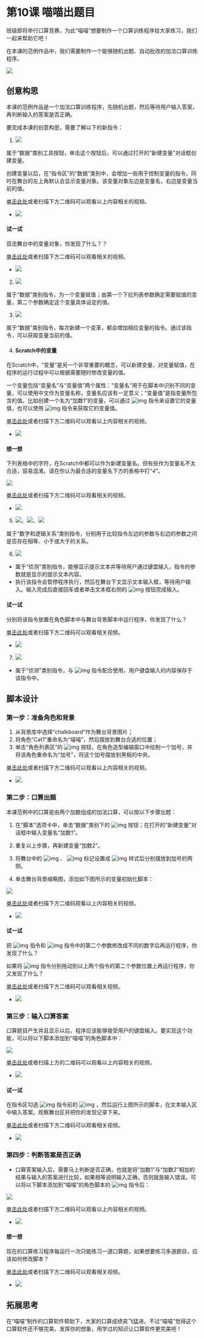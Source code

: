 # 第10课  喵喵出题目



班级即将举行口算竞赛，为此“喵喵”想要制作一个口算训练程序给大家练习，我们一起来帮助它吧！

在本课的范例作品中，我们需要制作一个能够随机出题、自动批改的加法口算训练程序。

![](img/10-0.png)





## 创意构思

本课的范例作品是一个加法口算训练程序，先随机出题，然后等待用户输入答案，再判断输入的答案是否正确。



要完成本课的创意构思，需要了解以下的新指令：

1. ![](img/10-1.png)  

属于“数据”类别工具按钮，单击这个按钮后，可以通过打开的“新建变量”对话框创建变量。

创建变量以后，在“指令区”的“数据”类别中，会增加一些用于控制变量的指令，同时在舞台的左上角默认会显示变量对象。该变量对象左边是变量名，右边是变量当前的值。



[单击此处](http://haohaodada.com/video/a21001.php)或者扫描下方二维码可以观看以上内容相关的视频。

- ![](img/a21001.png) 



 #### 试一试

 双击舞台中的变量对象，你发现了什么？？

[单击此处](http://haohaodada.com/video/a21002.php)或者扫描下方二维码可以观看相关的视频。

- ![](img/a21002.png) 

   


2. ![](img/10-2.png) 

属于“数据”类别指令，为一个变量赋值；由第一个下拉列表参数确定需要赋值的变量，第二个参数确定这个变量具体设定的值。



3. ![](img/10-3.png) 

属于“数据”类别指令，每次新建一个变革，都会增加相应变量的指令。通过该指令，可以获取变量当前的值。



4. #### Scratch中的变量

在Scratch中，“变量”是另一个非常重要的概念，可以新建变量、对变量赋值，在程序的运行过程中可以根据需要随时修改变量的值。

一个变量包括“变量名”与“变量值”两个属性：“变量名”用于在脚本中识别不同的变量，可以使用中文作为变量名称，变量名应该有一定意义；“变量值”是指变量所包含的值。比如创建一个名为“加数1”的变量，可以通过 ![img](file:///C:\Users\蒋先华\AppData\Local\Temp\ksohtml\wpsC111.tmp.jpg) 指令来设置它的变量值，也可以使用 ![img](file:///C:\Users\蒋先华\AppData\Local\Temp\ksohtml\wpsC122.tmp.jpg) 指令来获取它的变量值。



[单击此处](http://haohaodada.com/video/a21003.php)或者扫描下方二维码可以观看以上内容相关的视频。

- ![](img/a21003.png) 



 #### 想一想

 下列表格中的字符，在Scratch中都可以作为新建变量名。但有些作为变量名不太合适，容易混淆。请在你认为最合适的变量名下方的表格中打“**√**”。

![](img\10-3b.png)

[单击此处](http://haohaodada.com/video/a21004.php)或者扫描下方二维码可以观看相关的视频。

- ![](img/a21004.png) 

   

5. ![](img/10-4.png)、![](img/10-5.png)、![](img/10-6.png) 

属于“数字和逻辑关系”类别指令，分别用于比较指令左边的参数与右边的参数之间是否存在相等、小于或大于的关系。



6. ![](img/10-7.png) 

* 属于“侦测”类别指令，能够显示提示文本并等待用户通过键盘输入，指令的参数就是显示的提示文本内容。
* 执行该指令会暂停程序执行，然后在舞台下文显示文本输入框，等待用户输入。输入完成后直接回车或者单击文本框右侧的 ![img](img/10-8.png) 按钮完成输入。



 #### 试一试

 分别将该指令放置在角色脚本中与舞台背景脚本中运行程序，你发现了什么？

 [单击此处](http://haohaodada.com/video/a21005.php)或者扫描下方二维码可以观看相关视频。

- ![](img/a21005.png) 



7. ![](img/10-9.png) 

* 属于“侦测”类别指令，与 ![img](img/10-7.png) 指令配合使用，用户键盘输入的内容保存于该指令中。



## 脚本设计

### 第一步：准备角色和背景

1. 从背景库中选择“chalkboard”作为舞台背景图片；
2. 将角色“Cat1”重命名为“喵喵”，然后摆放到舞台合适的位置；
3. 单击“角色列表区”的 ![img](img/5-6.png) 按钮，在角色造型编辑窗口中绘制一个加号，并将该角色重命名为“加号”，将这个加号摆放到黑板的中央。



[单击此处](http://haohaodada.com/video/a21006.php)或者扫描下方二维码可以观看以上内容相关的视频。

* ![](img/a21006.png) 





### 第二步：口算出题

本课范例中的口算是由两个加数组成的加法口算，可以按以下步骤出题：

1. 在“脚本”选项卡中，单击“数据”类别下的 ![img](img/10-1.png) 按钮；在打开的“新建变量”对话框中输入变量名“加数1”。

2. 重复以上步骤，再新建变量“加数2”。

3. 将舞台中的 ![img](img/10-10.png) 、 ![img](img/10-11.png) 标记设置成 ![img](img/10-12.png) 样式后分别摆放到加号的两侧。

4. 单击舞台背景缩略图，添加如下图所示的变量初始化脚本：

![](img/10-13.png)



[单击此处](http://haohaodada.com/video/a21007.php)或者扫描下方二维码观看以上内容相关的视频。

* ![](img/a21007.png) 



 #### 试一试

 把 ![img](img/10-14.png) 指令和 ![img](img/10-15.png) 指令中的第二个参数修改成不同的数字后再运行程序，你发现了什么？

 如果将 ![img](img/7-5.png) 指令分别拖动到以上两个指令的第二个参数位置上再运行程序，你又发现了什么？

[单击此处](http://haohaodada.com/video/a21008.php)或者扫描下方二维码可以观看相关视频。

- ![](img/a21008.png) 





### 第三步：输入口算答案

口算题目产生并且显示以后，程序应该能够接受用户的键盘输入。要实现这个功能，可以将以下脚本添加到“喵喵”的角色脚本中：

![](img/10-16.png)



[单击此处](http://haohaodada.com/video/a21009.php)或者扫描上方的二维码可以观看以上内容相关的视频。

* ![](img/a21009.png) 



 #### 试一试

 在指令区勾选 ![img](img/10-9.png) 指令前的 ![img](img/10-17.png) ，然后运行上图所示的脚本，在文本输入区中输入答案。观察舞台区并把你的发现记录下来。

 [单击此处](http://haohaodada.com/video/a21010.php)或者扫描下方二维码可以观看相关视频。

- ![](img/a21010.png) 





### 第四步：判断答案是否正确

* 口算答案输入后，需要马上判断是否正确，也就是将“加数1”与“加数2”相加的结果与输入的答案进行比较，如果相等说明输入正确，否则就是输入错误。可以将以下脚本添加到“喵喵”的角色脚本的 ![img](img/10-18.png) 指令后：

![](img/10-19.png)



[单击此处](http://haohaodada.com/video/a21011.php)或者扫描下方二维码可以观看以上内容相关的视频。

* ![](img/a21011.png) 



 #### 想一想

 现在的口算练习程序每运行一次只能练习一道口算题，如果想要练习多道题目，应该如何修改脚本？

 [单击此处](http://haohaodada.com/video/a21012.php)或者扫描下方二维码可以观看相关视频。

* ![](img/a21012.png) 





## 拓展思考

在“喵喵”制作的口算软件帮助下，大家的口算成绩突飞猛进。不过“喵喵”觉得这个口算软件还不够完美，发挥你的想象，用学过的知识让口算软件更完美吧！
